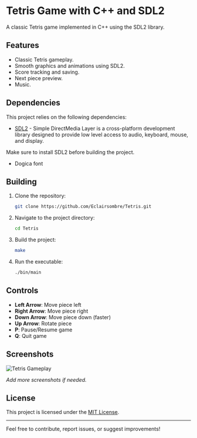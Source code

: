 # Tetris Game with C++ and SDL2

A classic Tetris game implemented in C++ using the SDL2 library.


## Features

- Classic Tetris gameplay.
- Smooth graphics and animations using SDL2.
- Score tracking and saving.
- Next piece preview.
- Music.

## Dependencies

This project relies on the following dependencies:

- [SDL2](https://www.libsdl.org/) - Simple DirectMedia Layer is a cross-platform development library designed to provide low level access to audio, keyboard, mouse, and display.

Make sure to install SDL2 before building the project.

- Dogica font 

## Building

1. Clone the repository:

    ```bash
    git clone https://github.com/Eclairsombre/Tetris.git
    ```

2. Navigate to the project directory:

    ```bash
    cd Tetris
    ```

3. Build the project:

    ```bash
    make
    ```

4. Run the executable:

    ```bash
    ./bin/main
    ```

## Controls

- **Left Arrow**: Move piece left
- **Right Arrow**: Move piece right
- **Down Arrow**: Move piece down (faster)
- **Up Arrow**: Rotate piece
- **P**: Pause/Resume game
- **Q**: Quit game

## Screenshots

![Tetris Gameplay](screenshots/gameplay.png)

_Add more screenshots if needed._

## License

This project is licensed under the [MIT License](LICENSE.md).

---

Feel free to contribute, report issues, or suggest improvements!
